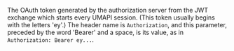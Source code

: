 The OAuth token generated by the authorization server from the JWT exchange which starts every UMAPI session.  (This token usually begins with the letters 'ey'.)  The header name is `Authorization`, and this parameter, preceded by the word 'Bearer' and a space, is its value, as in `Authorization: Bearer ey...`.